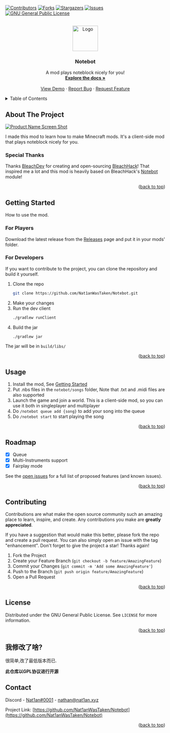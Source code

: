 <a name="readme-top"></a>
[![Contributors][contributors-shield]][contributors-url]
[![Forks][forks-shield]][forks-url]
[![Stargazers][stars-shield]][stars-url]
[![Issues][issues-shield]][issues-url]
[![GNU General Public License][license-shield]][license-url]



<!-- PROJECT LOGO -->
<br />
<div align="center">
  <a href="https://github.com/Nat1anWasTaken/Notebot">
    <img src="src/main/resources/assets/notebot/icon.png" alt="Logo" width="80" height="80">
  </a>

<h3 align="center">Notebot</h3>

  <p align="center">
    A mod plays noteblock nicely for you!
    <br />
    <a href="https://github.com/Nat1anWasTaken/Notebot"><strong>Explore the docs »</strong></a>
    <br />
    <br />
    <a href="https://github.com/Nat1anWasTaken/Notebot">View Demo</a>
    ·
    <a href="https://github.com/Nat1anWasTaken/Notebot/issues">Report Bug</a>
    ·
    <a href="https://github.com/Nat1anWasTaken/Notebot/issues">Request Feature</a>
  </p>
</div>



<!-- TABLE OF CONTENTS -->
<details>
  <summary>Table of Contents</summary>
  <ol>
    <li>
      <a href="#about-the-project">About The Project</a>
      <ul>
       <ll><a href="#special-thanks">Special Thanks</a></ll>
      </ul>
    </li>
    <li>
      <a href="#getting-started">Getting Started</a>
      <ul>
        <li><a href="#for-players">For Players</a></li>
        <li><a href="#for-developers">For Developers</a></li>
      </ul>
    </li>
    <li><a href="#usage">Usage</a></li>
    <li><a href="#roadmap">Roadmap</a></li>
    <li><a href="#contributing">Contributing</a></li>
    <li><a href="#license">License</a></li>
    <li><a href="#contact">Contact</a></li>
  </ol>
</details>



<!-- ABOUT THE PROJECT -->

## About The Project

[![Product Name Screen Shot][product-screenshot]](https://l.nat1an.xyz/notebot)

I made this mod to learn how to make Minecraft mods. It's a client-side mod that plays noteblock nicely for you.

### Special Thanks

Thanks [BleachDev][bleachdev-url] for creating and open-sourcing [BleachHack][bleachhack-url]! That inspired me a lot
and this mod is heavily based on BleachHack's [Notebot][bleachhack-notebot-url] module!

<p align="right">(<a href="#readme-top">back to top</a>)</p>


<!-- GETTING STARTED -->

## Getting Started

How to use the mod.

### For Players

Download the latest release from the [Releases][releases-url] page and put it in your mods' folder.

### For Developers

If you want to contribute to the project, you can clone the repository and build it yourself.

1. Clone the repo
   ```sh
   git clone https://github.com/Nat1anWasTaken/Notebot.git
    ```
2. Make your changes
3. Run the dev client
   ```sh
   ./gradlew runClient 
   ```
4. Build the jar
   ```sh
   ./gradlew jar 
   ```

The jar will be in `build/libs/`

<p align="right">(<a href="#readme-top">back to top</a>)</p>



<!-- USAGE EXAMPLES -->

## Usage

1. Install the mod, See [Getting Started](#getting-started)
2. Put .nbs files in the `notebot/songs` folder, Note that .txt and .midi files are also supported
3. Launch the game and join a world. This is a client-side mod, so you can use it both in singleplayer and multiplayer
4. Do `/notebot queue add {song}` to add your song into the queue
5. Do `/notebot start` to start playing the song

<p align="right">(<a href="#readme-top">back to top</a>)</p>



<!-- ROADMAP -->

## Roadmap

- [x] Queue
- [x] Multi-Instruments support
- [x] Fairplay mode

See the [open issues](https://github.com/Nat1anWasTaken/Notebot/issues) for a full list of proposed features (and known
issues).

<p align="right">(<a href="#readme-top">back to top</a>)</p>



<!-- CONTRIBUTING -->

## Contributing

Contributions are what make the open source community such an amazing place to learn, inspire, and create. Any
contributions you make are **greatly appreciated**.

If you have a suggestion that would make this better, please fork the repo and create a pull request. You can also
simply open an issue with the tag "enhancement".
Don't forget to give the project a star! Thanks again!

1. Fork the Project
2. Create your Feature Branch (`git checkout -b feature/AmazingFeature`)
3. Commit your Changes (`git commit -m 'Add some AmazingFeature'`)
4. Push to the Branch (`git push origin feature/AmazingFeature`)
5. Open a Pull Request

<p align="right">(<a href="#readme-top">back to top</a>)</p>



<!-- LICENSE -->

## License

Distributed under the GNU General Public License. See `LICENSE` for more information.

<p align="right">(<a href="#readme-top">back to top</a>)</p>

## 我修改了啥?
很简单,改了最低版本而已.			

**此仓库以GPL协议进行开源**



<!-- CONTACT -->

## Contact

Discord - [Nat1an#0001](discord://-/users/731146912975159427) - nathan@nat1an.xyz

Project Link: [https://github.com/Nat1anWasTaken/Notebot](https://github.com/Nat1anWasTaken/Notebot)

<p align="right">(<a href="#readme-top">back to top</a>)</p>



<!-- MARKDOWN LINKS & IMAGES -->
<!-- https://www.markdownguide.org/basic-syntax/#reference-style-links -->

[contributors-shield]: https://img.shields.io/github/contributors/Nat1anWasTaken/Notebot.svg?style=for-the-badge

[contributors-url]: https://github.com/Nat1anWasTaken/Notebot/graphs/contributors

[forks-shield]: https://img.shields.io/github/forks/Nat1anWasTaken/Notebot.svg?style=for-the-badge

[forks-url]: https://github.com/Nat1anWasTaken/Notebot/network/members

[stars-shield]: https://img.shields.io/github/stars/Nat1anWasTaken/Notebot.svg?style=for-the-badge

[stars-url]: https://github.com/Nat1anWasTaken/Notebot/stargazers

[releases-url]: https://github.com/Nat1anWasTaken/Notebot/releases

[issues-shield]: https://img.shields.io/github/issues/Nat1anWasTaken/Notebot.svg?style=for-the-badge

[issues-url]: https://github.com/Nat1anWasTaken/Notebot/issues

[license-shield]: https://img.shields.io/github/license/Nat1anWasTaken/Notebot?style=for-the-badge

[license-url]: https://github.com/Nat1anWasTaken/Notebot/blob/master/LICENSE

[product-screenshot]: imgs/screenshot.png

[bleachdev-url]: https://github.com/BleachDev

[bleachhack-url]: https://github.com/BleachDev/BleachHack

[bleachhack-notebot-url]: https://github.com/BleachDev/BleachHack/blob/1.19.4/src/main/java/org/bleachhack/module/mods/Notebot.java
